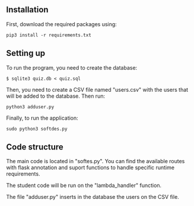 ## Installation

First, download the required packages using:

`pip3 install -r requirements.txt`

## Setting up

To run the program, you need to create the database:

`$ sqlite3 quiz.db < quiz.sql`

Then, you need to create a CSV file named "users.csv" with the users that will be added to the database. Then run:

`python3 adduser.py`

Finally, to run the application:

`sudo python3 softdes.py`

## Code structure

The main code is located in "softes.py". You can find the available routes with flask annotation and suport functions to handle specific runtime requirements.

The student code will be run on the "lambda_handler" function.

The file "adduser.py" inserts in the database the users on the CSV file.